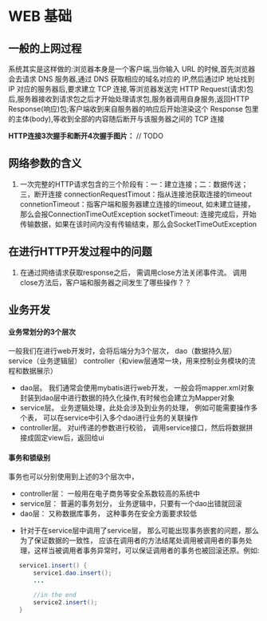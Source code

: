 # WEB 基础

## 一般的上网过程
系统其实是这样做的:浏览器本身是一个客户端,当你输入 URL 的时候,首先浏览器会去请求 DNS 服务器,通过 DNS 获取相应的域名对应的 IP,然后通过IP 地址找到 IP 对应的服务器后,要求建立 TCP 连接,等浏览器发送完 HTTP Request(请求)包后,服务器接收到请求包之后才开始处理请求包,服务器调用自身服务,返回HTTP Response(响应)包;客户端收到来自服务器的响应后开始渲染这个 Response 包里的主体(body),等收到全部的内容随后断开与该服务器之间的 TCP 连接

**HTTP连接3次握手和断开4次握手图片：**
// TODO


## 网络参数的含义

1. 一次完整的HTTP请求包含的三个阶段有：一：建立连接；二：数据传送；三，断开连接
    connectionRequestTimout：指从连接池获取连接的timeout
    connetionTimeout：指客户端和服务器建立连接的timeout, 如未建立链接，那么会报ConnectionTimeOutException
    socketTimeout: 连接完成后，开始传输数据，如果在该时间内没有传输结束，那么会SocketTimeOutException



## 在进行HTTP开发过程中的问题

1. 在通过网络请求获取response之后， 需调用close方法关闭事件流。 
   调用close方法后，客户端和服务器之间发生了哪些操作？？





## 业务开发

#### 业务常划分的3个层次
一般我们在进行web开发时，会将后端分为3个层次， dao（数据持久层）service（业务逻辑层） controller（和view层通常一块，用来控制业务模块的流程和数据展示）

- dao层。 我们通常会使用mybatis进行web开发， 一般会将mapper.xml对象封装到dao层中进行数据的持久化操作,有时候也会建立为Mapper对象
- service层。 业务逻辑处理，此处会涉及到业务的处理， 例如可能需要操作多个表， 可以在service中引入多个dao进行业务的关联操作
- controller层。 对ui传递的参数进行校验， 调用service接口，然后将数据拼接成固定view后，返回给ui

#### 事务和锁级别
 事务也可以分别使用到上述的3个层次中，    

- controller层： 一般用在电子商务等安全系数较高的系统中
- service层： 普遍的事务划分， 业务逻辑中，只要有一个dao出错就回滚
- dao层： 又称数据库事务， 这种事务在安全方面要求较低


* 针对于在service层中调用了service层， 那么可能出现事务嵌套的问题，那么为了保证数据的一致性， 应该在调用者的方法结尾处调用被调用者的事务处理，这样当被调用者事务异常时，可以保证调用者的事务也被回滚还原。例如:

 ``` java
    service1.insert() {
        service1.dao.insert();
        ...

        //in the end
        service2.insert();
    }

 ```
